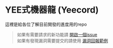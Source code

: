 # YEE式機器龍 (Yeecord)

這裡是給各位了解目前開發的進度用的repo

> 如果有需要請求的新功能請 [開啟一個issue](https://github.com/Gary50613/yeecord-project/issues/new?assignees=Gary50613&labels=&template=-------feature-request.md&title=%5B%E8%AB%8B%E6%B1%82%5D)<br>
> 如果有發現漏洞需要提交的請使用 [漏洞回報範例](https://github.com/Gary50613/yeecord-project/issues/new?assignees=Gary50613&labels=&template=-------bug-report.md&title=%5B%E6%BC%8F%E6%B4%9E%5D)

